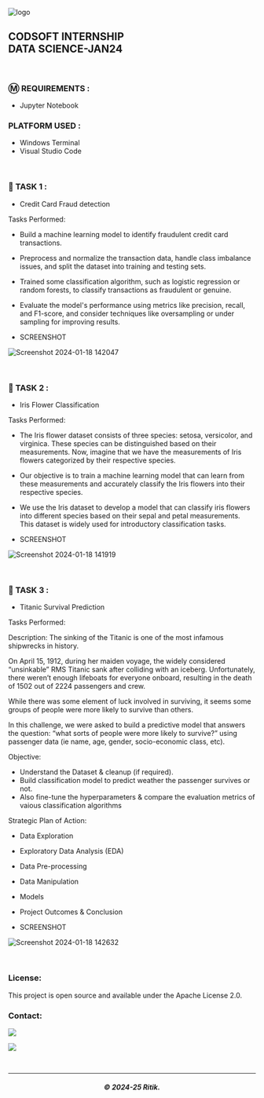 ![logo](https://github.com/RitikKumar3/CODSOFT/assets/151728369/a2a77dbe-4ca6-4265-8d8b-31c004da15d4)


<h2> CODSOFT INTERNSHIP</br>DATA SCIENCE-JAN24 </h2>

</br>

### Ⓜ️ REQUIREMENTS :

- Jupyter Notebook

### PLATFORM USED :

- Windows Terminal
- Visual Studio Code

</br>

### 📝 TASK 1 :

- Credit Card Fraud detection

Tasks Performed:

-  Build a machine learning model to identify fraudulent credit card
transactions.

- Preprocess and normalize the transaction data, handle class
imbalance issues, and split the dataset into training and testing sets.

- Trained some classification algorithm, such as logistic regression or random forests, to classify transactions as fraudulent or genuine.

- Evaluate the model's performance using metrics like precision, recall, and F1-score, and consider techniques like oversampling or under sampling for improving results.


- SCREENSHOT
 
![Screenshot 2024-01-18 142047](https://github.com/RitikKumar3/CODSOFT/assets/151728369/63c6df32-4be6-459b-bc8e-684b10905927)


</br>


### 📝 TASK 2 :

- Iris Flower Classification
 
Tasks Performed:

- The Iris flower dataset consists of three species: setosa, versicolor,
and virginica. These species can be distinguished based on their
measurements. Now, imagine that we have the measurements
of Iris flowers categorized by their respective species.

- Our objective is to train a machine learning model that can learn from
these measurements and accurately classify the Iris flowers into
their respective species.

- We use the Iris dataset to develop a model that can classify iris
flowers into different species based on their sepal and petal
measurements. This dataset is widely used for introductory
classification tasks.


- SCREENSHOT

![Screenshot 2024-01-18 141919](https://github.com/RitikKumar3/CODSOFT/assets/151728369/d59f33d8-56bc-4ad8-8376-3ce3764d5ee2)


</br>

### 📝 TASK 3 :

- Titanic Survival Prediction
 
Tasks Performed:

Description:
The sinking of the Titanic is one of the most infamous shipwrecks in history.

On April 15, 1912, during her maiden voyage, the widely considered “unsinkable” RMS Titanic sank after colliding with an iceberg. Unfortunately, there weren’t enough lifeboats for everyone onboard, resulting in the death of 1502 out of 2224 passengers and crew.

While there was some element of luck involved in surviving, it seems some groups of people were more likely to survive than others.

In this challenge, we were asked to build a predictive model that answers the question: “what sorts of people were more likely to survive?” using passenger data (ie name, age, gender, socio-economic class, etc).

Objective:
- Understand the Dataset & cleanup (if required).
- Build classification model to predict weather the passenger survives or not.
- Also fine-tune the hyperparameters & compare the evaluation metrics of vaious classification algorithms

Strategic Plan of Action:
- Data Exploration
- Exploratory Data Analysis (EDA)
- Data Pre-processing
- Data Manipulation
- Models
- Project Outcomes & Conclusion


- SCREENSHOT

![Screenshot 2024-01-18 142632](https://github.com/RitikKumar3/CODSOFT/assets/151728369/7a341451-8407-436e-899c-8f20fccb42f7)

</br>

### License:

This project is open source and available under the Apache License 2.0.

### Contact:

<a href="https://telegram.me/Rkch38" target="_blank"><img src="https://img.shields.io/badge/Messenger-Rkch38-blue?style=for-the-badge&logo=messenger"></a>

<a href="mailto:rkchoudharyritik2@gmail.com" target="_blank"><img src="https://img.shields.io/badge/Email-rkchoudharyritik2@gmail.com-blue?style=for-the-badge&logo=gmail"></a>

</br>

---

<h5 align="center">© 2024-25 Ritik.</h5>
